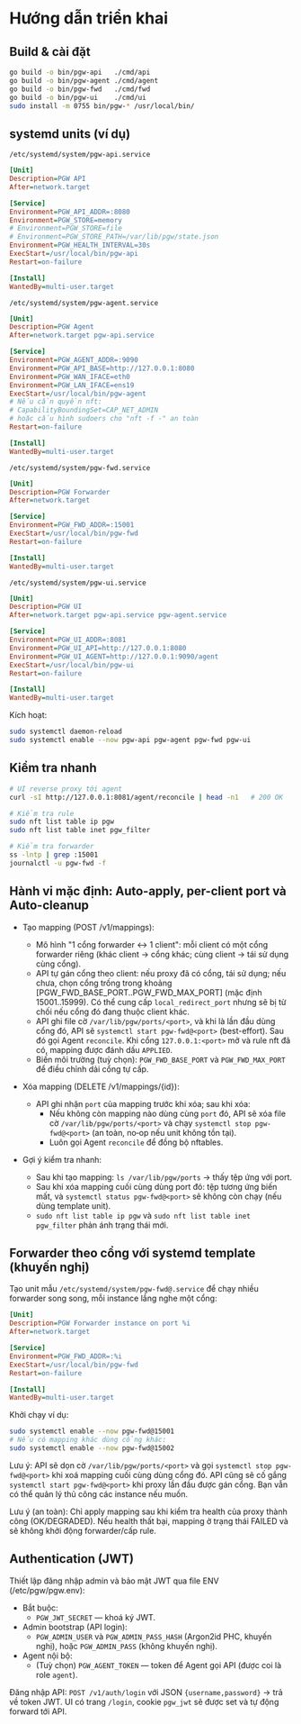 # Hướng dẫn triển khai

## Build & cài đặt

```bash
go build -o bin/pgw-api   ./cmd/api
go build -o bin/pgw-agent ./cmd/agent
go build -o bin/pgw-fwd   ./cmd/fwd
go build -o bin/pgw-ui    ./cmd/ui
sudo install -m 0755 bin/pgw-* /usr/local/bin/
```

## systemd units (ví dụ)

`/etc/systemd/system/pgw-api.service`

```ini
[Unit]
Description=PGW API
After=network.target

[Service]
Environment=PGW_API_ADDR=:8080
Environment=PGW_STORE=memory
# Environment=PGW_STORE=file
# Environment=PGW_STORE_PATH=/var/lib/pgw/state.json
Environment=PGW_HEALTH_INTERVAL=30s
ExecStart=/usr/local/bin/pgw-api
Restart=on-failure

[Install]
WantedBy=multi-user.target
```

`/etc/systemd/system/pgw-agent.service`

```ini
[Unit]
Description=PGW Agent
After=network.target pgw-api.service

[Service]
Environment=PGW_AGENT_ADDR=:9090
Environment=PGW_API_BASE=http://127.0.0.1:8080
Environment=PGW_WAN_IFACE=eth0
Environment=PGW_LAN_IFACE=ens19
ExecStart=/usr/local/bin/pgw-agent
# Nếu cần quyền nft:
# CapabilityBoundingSet=CAP_NET_ADMIN
# hoặc cấu hình sudoers cho "nft -f -" an toàn
Restart=on-failure

[Install]
WantedBy=multi-user.target
```

`/etc/systemd/system/pgw-fwd.service`

```ini
[Unit]
Description=PGW Forwarder
After=network.target

[Service]
Environment=PGW_FWD_ADDR=:15001
ExecStart=/usr/local/bin/pgw-fwd
Restart=on-failure

[Install]
WantedBy=multi-user.target
```

`/etc/systemd/system/pgw-ui.service`

```ini
[Unit]
Description=PGW UI
After=network.target pgw-api.service pgw-agent.service

[Service]
Environment=PGW_UI_ADDR=:8081
Environment=PGW_UI_API=http://127.0.0.1:8080
Environment=PGW_UI_AGENT=http://127.0.0.1:9090/agent
ExecStart=/usr/local/bin/pgw-ui
Restart=on-failure

[Install]
WantedBy=multi-user.target
```

Kích hoạt:

```bash
sudo systemctl daemon-reload
sudo systemctl enable --now pgw-api pgw-agent pgw-fwd pgw-ui
```

## Kiểm tra nhanh

```bash
# UI reverse proxy tới agent
curl -sI http://127.0.0.1:8081/agent/reconcile | head -n1   # 200 OK

# Kiểm tra rule
sudo nft list table ip pgw
sudo nft list table inet pgw_filter

# Kiểm tra forwarder
ss -lntp | grep :15001
journalctl -u pgw-fwd -f
```

## Hành vi mặc định: Auto-apply, per-client port và Auto-cleanup

- Tạo mapping (POST /v1/mappings):
  - Mô hình "1 cổng forwarder ↔ 1 client": mỗi client có một cổng forwarder riêng (khác client → cổng khác; cùng client → tái sử dụng cùng cổng).
  - API tự gán cổng theo client: nếu proxy đã có cổng, tái sử dụng; nếu chưa, chọn cổng trống trong khoảng [PGW_FWD_BASE_PORT..PGW_FWD_MAX_PORT] (mặc định 15001..15999). Có thể cung cấp `local_redirect_port` nhưng sẽ bị từ chối nếu cổng đó đang thuộc client khác.
  - API ghi file cờ `/var/lib/pgw/ports/<port>`, và khi là lần đầu dùng cổng đó, API sẽ `systemctl start pgw-fwd@<port>` (best-effort). Sau đó gọi Agent `reconcile`. Khi cổng `127.0.0.1:<port>` mở và rule nft đã có, mapping được đánh dấu `APPLIED`.
  - Biến môi trường (tuỳ chọn): `PGW_FWD_BASE_PORT` và `PGW_FWD_MAX_PORT` để điều chỉnh dải cổng tự cấp.

- Xóa mapping (DELETE /v1/mappings/{id}):
  - API ghi nhận `port` của mapping trước khi xóa; sau khi xóa:
    - Nếu không còn mapping nào dùng cùng `port` đó, API sẽ xóa file cờ `/var/lib/pgw/ports/<port>` và chạy `systemctl stop pgw-fwd@<port>` (an toàn, no‑op nếu unit không tồn tại).
    - Luôn gọi Agent `reconcile` để đồng bộ nftables.

- Gợi ý kiểm tra nhanh:
  - Sau khi tạo mapping: `ls /var/lib/pgw/ports` → thấy tệp ứng với port.
  - Sau khi xóa mapping cuối cùng dùng port đó: tệp tương ứng biến mất, và `systemctl status pgw-fwd@<port>` sẽ không còn chạy (nếu dùng template unit).
  - `sudo nft list table ip pgw` và `sudo nft list table inet pgw_filter` phản ánh trạng thái mới.

## Forwarder theo cổng với systemd template (khuyến nghị)

Tạo unit mẫu `/etc/systemd/system/pgw-fwd@.service` để chạy nhiều forwarder song song, mỗi instance lắng nghe một cổng:

```ini
[Unit]
Description=PGW Forwarder instance on port %i
After=network.target

[Service]
Environment=PGW_FWD_ADDR=:%i
ExecStart=/usr/local/bin/pgw-fwd
Restart=on-failure

[Install]
WantedBy=multi-user.target
```

Khởi chạy ví dụ:

```bash
sudo systemctl enable --now pgw-fwd@15001
# Nếu có mapping khác dùng cổng khác:
sudo systemctl enable --now pgw-fwd@15002
```

Lưu ý: API sẽ dọn cờ `/var/lib/pgw/ports/<port>` và gọi `systemctl stop pgw-fwd@<port>` khi xoá mapping cuối cùng dùng cổng đó. API cũng sẽ cố gắng `systemctl start pgw-fwd@<port>` khi proxy lần đầu được gán cổng. Bạn vẫn có thể quản lý thủ công các instance nếu muốn.


Lưu ý (an toàn): Chỉ apply mapping sau khi kiểm tra health của proxy thành công (OK/DEGRADED).
Nếu health thất bại, mapping ở trạng thái FAILED và sẽ không khởi động forwarder/cấp rule.

## Authentication (JWT)

Thiết lập đăng nhập admin và bảo mật JWT qua file ENV (/etc/pgw/pgw.env):

- Bắt buộc:
  - `PGW_JWT_SECRET` — khoá ký JWT.
- Admin bootstrap (API login):
  - `PGW_ADMIN_USER` và `PGW_ADMIN_PASS_HASH` (Argon2id PHC, khuyến nghị),
    hoặc `PGW_ADMIN_PASS` (không khuyến nghị).
- Agent nội bộ:
  - (Tuỳ chọn) `PGW_AGENT_TOKEN` — token để Agent gọi API (được coi là role `agent`).

Đăng nhập API: `POST /v1/auth/login` với JSON `{username,password}` → trả về token JWT.
UI có trang `/login`, cookie `pgw_jwt` sẽ được set và tự động forward tới API.
